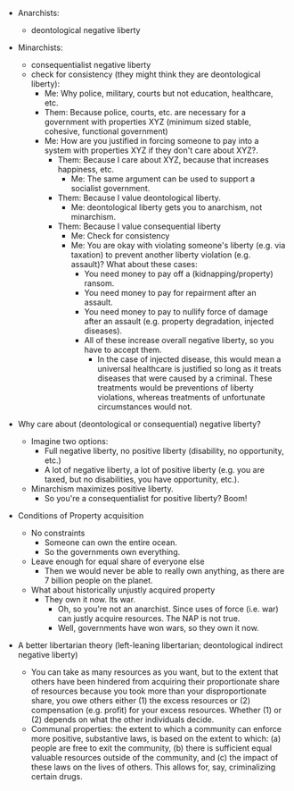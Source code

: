 - Anarchists:
    - deontological negative liberty
    
- Minarchists:
    - consequentialist negative liberty
    - check for consistency (they might think they are deontological liberty):
        - Me: Why police, military, courts but not education, healthcare, etc.
        - Them: Because police, courts, etc. are necessary for a government with properties XYZ (minimum sized stable, cohesive, functional government)
        - Me: How are you justified in forcing someone to pay into a system with properties XYZ if they don't care about XYZ?.
            - Them: Because I care about XYZ, because that increases happiness, etc. 
                - Me: The same argument can be used to support a socialist government.
            - Them: Because I value deontological liberty.
                - Me: deontological liberty gets you to anarchism, not minarchism.
            - Them: Because I value consequential liberty
                - Me: Check for consistency
                - Me: You are okay with violating someone's liberty (e.g. via taxation) to prevent another liberty violation (e.g. assault)? What about these cases:
                    - You need money to pay off a (kidnapping/property) ransom.
                    - You need money to pay for repairment after an assault.
                    - You need money to pay to nullify force of damage after an assault (e.g. property degradation, injected diseases).
                    - All of these increase overall negative liberty, so you have to accept them. 
                        - In the case of injected disease, this would mean a universal healthcare is justified so long as it treats diseases that were caused by a criminal. These treatments would be preventions of liberty violations, whereas treatments of unfortunate circumstances would not.
             
- Why care about (deontological or consequential) negative liberty?
    - Imagine two options:
        - Full negative liberty, no positive liberty (disability, no opportunity, etc.)
        - A lot of negative liberty, a lot of positive liberty (e.g. you are taxed, but no disabilities, you have opportunity, etc.).
    - Minarchism maximizes positive liberty.
        - So you're a consequentialist for positive liberty? Boom!

- Conditions of Property acquisition
    - No constraints
        - Someone can own the entire ocean.
        - So the governments own everything.
    - Leave enough for equal share of everyone else
        - Then we would never be able to really own anything, as there are 7 billion people on the planet.
    - What about historically unjustly acquired property
        - They own it now. Its war. 
            - Oh, so you're not an anarchist. Since uses of force (i.e. war) can justly acquire resources. The NAP is not true.
            - Well, governments have won wars, so they own it now.

- A better libertarian theory (left-leaning libertarian; deontological indirect negative liberty)
    - You can take as many resources as you want, but to the extent that others have been hindered from acquiring their proportionate share of resources because you took more than your disproportionate share, you owe others either (1) the excess resources or (2) compensation (e.g. profit) for your excess resources. Whether (1) or (2) depends on what the other individuals decide.
    - Communal properties: the extent to which a community can enforce more positive, substantive laws, is based on the extent to which: (a) people are free to exit the community, (b) there is sufficient equal valuable resources outside of the community, and (c) the impact of these laws on the lives of others. This allows for, say, criminalizing certain drugs.